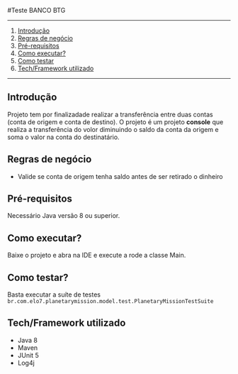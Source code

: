 #Teste BANCO BTG

*******
 1. [Introdução](#introdução)
 2. [Regras de negócio](#regras-de-negócio)
 3. [Pré-requisitos](#pré-requisitos)
 4. [Como executar?](#como-executar)
 5. [Como testar](#como-testar)
 6. [Tech/Framework utilizado](#techframework-utilizado)
 
 *******
 
  ## Introdução
  
  Projeto tem por finalizadade realizar a transferência entre duas contas (conta de origem e conta de destino).
  O projeto é um projeto **console** que realiza a transferência do volor diminuindo o saldo da conta da origem e soma o
  valor na conta do destinatário.
  
  ## Regras de negócio 
  - Valide se conta de origem tenha saldo antes de ser retirado o dinheiro
  
  ## Pré-requisitos
   Necessário Java versão 8 ou superior.
   
  ## Como executar?
  
  Baixe o projeto e abra na IDE e execute a rode a classe Main.
  
  ## Como testar?
  Basta executar a suíte de testes `br.com.elo7.planetarymission.model.test.PlanetaryMissionTestSuite`
  
  ## Tech/Framework utilizado
  - Java 8
  - Maven
  - JUnit 5
  - Log4j